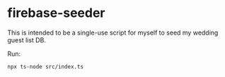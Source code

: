 # firebase-seeder

This is intended to be a single-use script for myself to seed my wedding guest list DB.

Run:

```
npx ts-node src/index.ts
```
